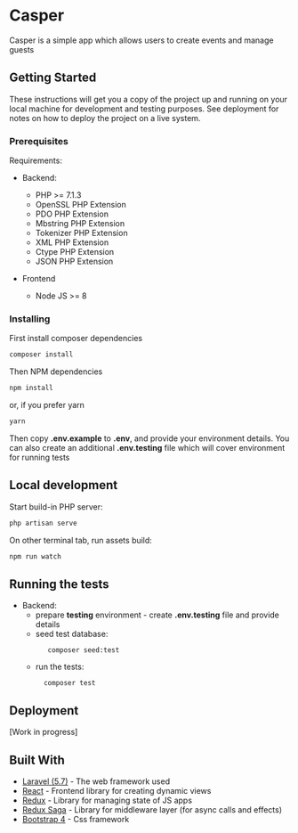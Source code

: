 # Casper

Casper is a simple app which allows users to create events and manage guests

## Getting Started

These instructions will get you a copy of the project up and running on your local
machine for development and testing purposes.
See deployment for notes on how to deploy the project on a live system.

### Prerequisites

Requirements:

* Backend:
    * PHP >= 7.1.3
    * OpenSSL PHP Extension
    * PDO PHP Extension
    * Mbstring PHP Extension
    * Tokenizer PHP Extension
    * XML PHP Extension
    * Ctype PHP Extension
    * JSON PHP Extension

* Frontend
    * Node JS >= 8

### Installing

First install composer dependencies

```bash
composer install
```

Then NPM dependencies

```bash
npm install
```
or, if you prefer yarn
```bash
yarn
```

Then copy **.env.example** to **.env**, and provide your environment details.
You can also create an additional **.env.testing** file which will cover environment for running tests

## Local development

Start build-in PHP server:
```bash
php artisan serve
```

On other terminal tab, run assets build:
```bash
npm run watch
```

## Running the tests

* Backend:
    * prepare **testing** environment - create **.env.testing** file and provide details
    * seed test database:
       ```
          composer seed:test
       ```
    * run the tests:
        ```
          composer test
        ```

## Deployment

[Work in progress]

## Built With

* [Laravel (5.7)](https://laravel.com/) - The web framework used
* [React](https://reactjs.org/) - Frontend library for creating dynamic views
* [Redux](https://redux.js.org/) - Library for managing state of JS apps
* [Redux Saga](https://github.com/redux-saga/redux-saga) - Library for middleware layer (for async calls and effects)
* [Bootstrap 4](https://getbootstrap.com/) - Css framework
